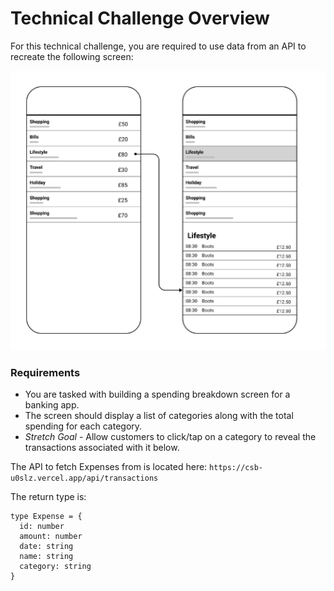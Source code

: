 # Technical Challenge Overview

For this technical challenge, you are required to use data from an API to recreate the following screen:

![The banking app screen](/public/example.png)

### Requirements

- You are tasked with building a spending breakdown screen for a banking app.
- The screen should display a list of categories along with the total spending for each category.
- _Stretch Goal_ - Allow customers to click/tap on a category to reveal the transactions associated with it below.

The API to fetch Expenses from is located here:
`https://csb-u0slz.vercel.app/api/transactions`

The return type is:

```
type Expense = {
  id: number
  amount: number
  date: string
  name: string
  category: string
}
```
